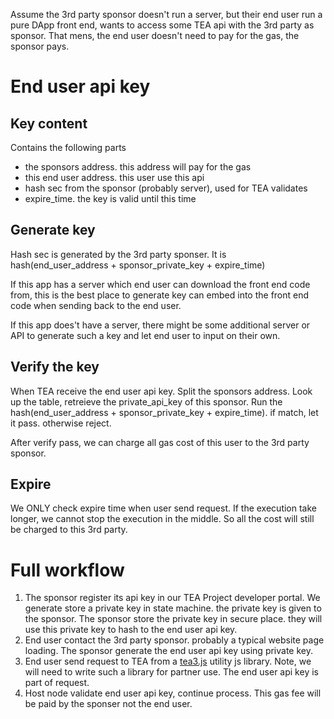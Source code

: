 Assume the  3rd party sponsor doesn't run a server, but their end user run a pure DApp front end, wants to access some TEA api with the 3rd party as sponsor. That mens, the end user doesn't need to pay for the gas, the sponsor pays.

# End user api key

## Key content

Contains the following parts

* the sponsors address. this address will pay for the gas
* this end user address. this user use this api
* hash sec from the sponsor (probably server), used for TEA validates
* expire_time. the key is valid until this time

## Generate key

Hash sec is generated by the 3rd party sponser. It is hash(end_user_address + sponsor_private_key + expire_time)

If this app has a server which end user can download the front end code from, this is the best place to generate key can embed into the front end code when sending back to the end user.

If this app does't have a server, there might be some additional server or API to generate such a key and let end user to input on their own.

## Verify the key

When TEA receive the end user api key. Split the sponsors address. Look up the table, retreieve the private_api_key of this sponsor. Run the hash(end_user_address + sponsor_private_key + expire_time). if match, let it pass. otherwise reject.

After verify pass, we can charge all gas cost of this user to the 3rd party sponsor.

## Expire

We ONLY check expire time when user send request. If the execution take longer, we cannot stop the execution in the middle. So all the cost will still be charged to this 3rd party.

# Full workflow

1. The sponsor register its api key in our TEA Project developer portal. We generate store a private key in state machine. the private key is given to the sponsor. The sponsor store the private key in secure place. they will use this private key to hash to the end user api key.
1. End user contact the 3rd party sponsor. probably a typical website page loading. The sponsor  generate the end user api key using private key.
1. End user send request to TEA from a [tea3.js](tea3.js.md) utility js library. Note, we will need to write such a  library for partner use. The end user api key is part of request.
1. Host node validate end user api key, continue process. This gas fee will be paid by the sponser not the end user. 
